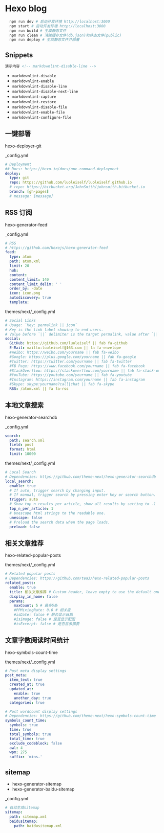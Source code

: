# Hexo blog

```bash
  npm run dev # 启动开发环境 http://localhost:3000
  npm start # 启动开发环境 http://localhost:3000
  npm run build # 生成静态文件
  npm run clean # 清除缓存文件(db.json)和静态文件(public)
  npm run deploy # 生成静态文件并部署
```

## Snippets

```markdown
演示内容 <!-- markdownlint-disable-line -->
```

- `markdownlint-disable`
- `markdownlint-enable`
- `markdownlint-disable-line`
- `markdownlint-disable-next-line`
- `markdownlint-capture`
- `markdownlint-restore`
- `markdownlint-disable-file`
- `markdownlint-enable-file`
- `markdownlint-configure-file`

## 一键部署

hexo-deployer-git

\_config.yml

```yml
# Deployment
## Docs: https://hexo.io/docs/one-command-deployment
deploy:
  type: git
  repo: https://github.com/luoleiself/luoleiself.github.io
  # repo: https://bitbucket.org/JohnSmith/johnsmith.bitbucket.io
  branch: [gh-pages]
  # message: [message]
```

## RSS 订阅

hexo-generator-feed

\_config.yml

```yml
# RSS
# https://github.com/hexojs/hexo-generator-feed
feed:
  type: atom
  path: atom.xml
  limit: 20
  hub:
  content:
  content_limit: 140
  content_limit_delim: ' '
  order_by: -date
  icon: icon.png
  autodiscovery: true
  template:
```

themes/next/\_config.yml

```yml
# Social Links
# Usage: `Key: permalink || icon`
# Key is the link label showing to end users.
# Value before `||` delimiter is the target permalink, value after `||` delimiter is the name of Font Awesome icon.
social:
  GitHub: https://github.com/luoleiself || fab fa-github
  E-Mail: mailto:luoleiself@163.com || fa fa-envelope
  #Weibo: https://weibo.com/yourname || fab fa-weibo
  #Google: https://plus.google.com/yourname || fab fa-google
  #Twitter: https://twitter.com/yourname || fab fa-twitter
  #FB Page: https://www.facebook.com/yourname || fab fa-facebook
  #StackOverflow: https://stackoverflow.com/yourname || fab fa-stack-overflow
  #YouTube: https://youtube.com/yourname || fab fa-youtube
  #Instagram: https://instagram.com/yourname || fab fa-instagram
  #Skype: skype:yourname?call|chat || fab fa-skype
  RSS: /atom.xml || fa fa-rss
```

## 本地文章搜索

hexo-generator-searchdb

\_config.yml

```yml
search:
  path: search.xml
  field: post
  format: html
  limit: 10000
```

themes/next/\_config.yml

```yml
# Local Search
# Dependencies: https://github.com/theme-next/hexo-generator-searchdb
local_search:
  enable: true
  # If auto, trigger search by changing input.
  # If manual, trigger search by pressing enter key or search button.
  trigger: auto
  # Show top n results per article, show all results by setting to -1
  top_n_per_article: 1
  # Unescape html strings to the readable one.
  unescape: false
  # Preload the search data when the page loads.
  preload: false
```

## 相关文章推荐

hexo-related-popular-posts

themes/next/\_config.yml

```yml
# Related popular posts
# Dependencies: https://github.com/tea3/hexo-related-popular-posts
related_posts:
  enable: true
  title: 相关文章推荐 # Custom header, leave empty to use the default one
  display_in_home: false
  params:
    maxCount: 5 # 最多5条
    #PPMixingRate: 0.0 # 相关度
    #isDate: false # 是否显示日期
    #isImage: false # 是否显示配图
    #isExcerpt: false # 是否显示摘要
```

## 文章字数阅读时间统计

hexo-symbols-count-time

themes/next/\_config.yml

```yml
# Post meta display settings
post_meta:
  item_text: true
  created_at: true
  updated_at:
    enable: true
    another_day: true
  categories: true

# Post wordcount display settings
# Dependencies: https://github.com/theme-next/hexo-symbols-count-time
symbols_count_time:
  symbols: true
  time: true
  total_symbols: true
  total_time: true
  exclude_codeblock: false
  awl: 4
  wpm: 275
  suffix: 'mins.'
```

## sitemap

- hexo-generator-sitemap
- hexo-generator-baidu-sitemap

\_config.yml

```yml
# 自动生成sitemap
sitemap:
  path: sitemap.xml
  baidusitemap:
    path: baidusitemap.xml
```
